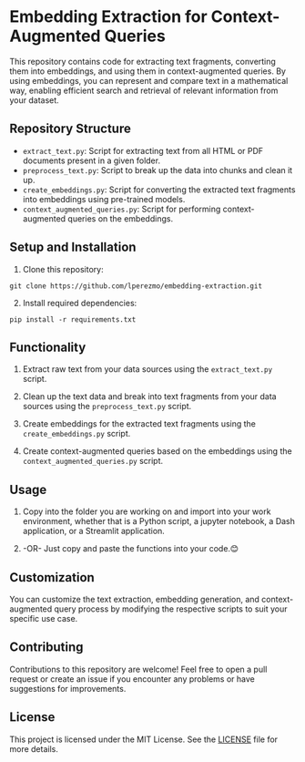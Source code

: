 # Embedding Extraction for Context-Augmented Queries

This repository contains code for extracting text fragments, converting them into embeddings, and using them in context-augmented queries. By using embeddings, you can represent and compare text in a mathematical way, enabling efficient search and retrieval of relevant information from your dataset.

## Repository Structure

- `extract_text.py`: Script for extracting text from all HTML or PDF documents present in a given folder.
- `preprocess_text.py`: Script to break up the data into chunks and clean it up.
- `create_embeddings.py`: Script for converting the extracted text fragments into embeddings using pre-trained models.
- `context_augmented_queries.py`: Script for performing context-augmented queries on the embeddings.

## Setup and Installation

1. Clone this repository:

```
git clone https://github.com/lperezmo/embedding-extraction.git
```


2. Install required dependencies:

```
pip install -r requirements.txt
```

## Functionality

1. Extract raw text from your data sources using the `extract_text.py` script.

2. Clean up the text data and break into text fragments from your data sources using the `preprocess_text.py` script.

3. Create embeddings for the extracted text fragments using the `create_embeddings.py` script.

4. Create context-augmented queries based on the embeddings using the `context_augmented_queries.py` script.

## Usage

1. Copy into the folder you are working on and import into your work environment, whether that is a Python script, a jupyter notebook, a Dash application, or a Streamlit application.

2. -OR- Just copy and paste the functions into your code.😊


## Customization

You can customize the text extraction, embedding generation, and context-augmented query process by modifying the respective scripts to suit your specific use case.

## Contributing

Contributions to this repository are welcome! Feel free to open a pull request or create an issue if you encounter any problems or have suggestions for improvements.

## License

This project is licensed under the MIT License. See the [LICENSE](LICENSE) file for more details.
